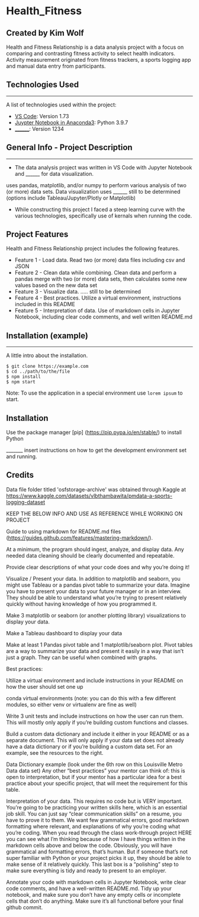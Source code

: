 # Health_Fitness

## Created by Kim Wolf


Health and Fitness Relationship is a data analysis project with a focus on comparing and contrasting fitness activity to select health indicators. Activity measurement originated from fitness trackers, a sports logging app and manual data entry from participants.


## Technologies Used
***
A list of technologies used within the project:
* [VS Code](https://code.visualstudio.com/download): Version 1.73
* [Juypter Notebook in Anaconda3](https://www.anaconda.com/): Python 3.9.7   
* [______](https://example.com): Version 1234

## General Info - Project Description
***
 * The data analysis project was written in VS Code with Jupyter Notebook and ______ for data visualization. 
 
 uses pandas, matplotlib, and/or numpy to perform various analysis of two (or more) data sets. Data visualization uses ______ still to be determined (options include Tableau/Jupyter/Plotly or Matplotlib)
 * While constructing this project I faced a steep learning curve with the various technologies, specifically use of kernals when running the code.


 ## Project Features

 Health and Fitness Relationship project includes the following features.

 * Feature 1 - Load data. Read two (or more) data files including csv and JSON
 * Feature 2 - Clean data while combining. Clean data and perform a pandas merge with two (or more) data sets, then calculates some new values based on the new data set
 * Feature 3 - Visualize data. .....  still to be determined
 * Feature 4 - Best practices. Utilize a virtual environment, instructions included in this README
 * Feature 5 - Interpretation of data. Use of markdown cells in Jupyter Notebook, including clear code comments, and well written README.md 



## Installation (example)
***
A little intro about the installation. 
```
$ git clone https://example.com
$ cd ../path/to/the/file
$ npm install
$ npm start
```
Note: To use the application in a special environment use ```lorem ipsum``` to start.


## Installation 

Use the package manager [pip] (https://pip.pypa.io/en/stable/) to install Python

_______ insert instructions on how to get the development environment set and running.

## Credits

Data file folder titled 'osfstorage-archive' was obtained through Kaggle at https://www.kaggle.com/datasets/vlbthambawita/pmdata-a-sports-logging-dataset 


KEEP THE BELOW INFO AND USE AS REFERENCE WHILE WORKING ON PROJECT

Guide to using markdown for README.md files (https://guides.github.com/features/mastering-markdown/).

At a minimum, the program should ingest, analyze, and display data. Any needed data cleaning should be clearly documented and repeatable.

Provide clear descriptions of what your code does and why you’re doing it!

Visualize / Present your data. In addition to matplotlib and seaborn, you might use Tableau or a pandas pivot table to summarize your data. Imagine you have to present your data to your future manager or in an interview. They should be able to understand what you’re trying to present relatively quickly without having knowledge of  how you programmed it. 

Make 3 matplotlib or seaborn (or another plotting library) visualizations to display your data.
 
Make a Tableau dashboard to display your data
 
Make at least 1 Pandas pivot table and 1 matplotlib/seaborn plot. Pivot tables are a way to summarize your data and present it easily in a way that isn’t just a graph. They can be useful when combined with graphs.

Best practices: 

Utilize a virtual environment and include instructions in your README on how the user should set one up

conda virtual environments (note: you can do this with a few different modules, so either venv or virtualenv are fine as well) 

Write 3 unit tests and include instructions on how the user can run them. This will mostly only apply if you’re building custom functions and classes.
 
Build a custom data dictionary and include it either in your README or as a separate document. This will only apply if your data set does not already have a data dictionary or if you’re building a custom data set. For an example, see the resources to the right.

Data Dictionary example (look under the 6th row on this Louisville Metro Data data set) 
Any other “best practices” your mentor can think of: this is open to interpretation, but if your mentor has a particular idea for a best practice about your specific project, that will meet the requirement for this table.

Interpretation of your data. This requires no code but is VERY important. You’re going to be practicing your written skills here, which is an essential job skill. You can just say “clear communication skills” on a resume, you have to prove it to them. We want few grammatical errors, good markdown formatting where relevant, and explanations of why you’re coding what you’re coding. When you read through the class work-through project HERE you can see what I’m thinking because of how I have things written in the markdown cells above and below the code. Obviously, you will have grammatical and formatting errors, that’s human. But if someone that’s not super familiar with Python or your project picks it up, they should be able to make sense of it relatively quickly. This last box is a “polishing” step to make sure everything is tidy and ready to present to an employer. 

Annotate your code with markdown cells in Jupyter Notebook, write clear code comments, and have a well-written README.md. Tidy up your notebook, and make sure you don’t have any empty cells or incomplete cells that don’t do anything. Make sure it’s all functional before your final github commit.
